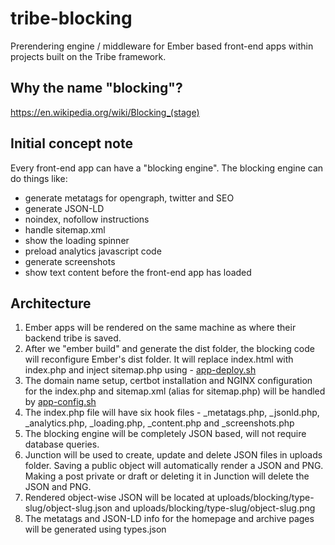 # tribe-blocking
Prerendering engine / middleware for Ember based front-end apps within projects built on the Tribe framework.

## Why the name "blocking"?
https://en.wikipedia.org/wiki/Blocking_(stage)

## Initial concept note
Every front-end app can have a "blocking engine".
The blocking engine can do things like:
- generate metatags for opengraph, twitter and SEO
- generate JSON-LD
- noindex, nofollow instructions
- handle sitemap.xml
- show the loading spinner
- preload analytics javascript code
- generate screenshots
- show text content before the front-end app has loaded

## Architecture
1. Ember apps will be rendered on the same machine as where their backend tribe is saved.
2. After we "ember build" and generate the dist folder, the blocking code will reconfigure Ember's dist folder. It will replace index.html with index.php and inject sitemap.php using - [app-deploy.sh](https://github.com/tribe-framework/tribe/blob/master/install/app-deploy.sh)
3. The domain name setup, certbot installation and NGINX configuration for the index.php and sitemap.xml (alias for sitemap.php) will be handled by [app-config.sh](https://github.com/tribe-framework/tribe/blob/master/install/app-config.sh)
4. The index.php file will have six hook files - _metatags.php, _jsonld.php, _analytics.php, _loading.php, _content.php and _screenshots.php
5. The blocking engine will be completely JSON based, will not require database queries.
6. Junction will be used to create, update and delete JSON files in uploads folder. Saving a public object will automatically render a JSON and PNG. Making a post private or draft or deleting it in Junction will delete the JSON and PNG.
7. Rendered object-wise JSON will be located at uploads/blocking/type-slug/object-slug.json and uploads/blocking/type-slug/object-slug.png
8. The metatags and JSON-LD info for the homepage and archive pages will be generated using types.json
